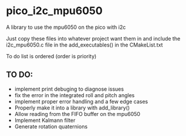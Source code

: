 # pico_i2c_mpu6050
A library to use the mpu6050 on the pico with i2c

Just copy these files into whatever project want them in and include the i2c_mpu6050.c file in the add_executables() in the CMakeList.txt

To do list is ordered (order is priority)
## TO DO:
- implement print debuging to diagnose issues
- fix the error in the integrated roll and pitch angles
- implement proper error handling and a few edge cases
- Properly make it into a library with add_library()
- Allow reading from the FIFO buffer on the mpu6050
- Implement Kalmann filter
- Generate rotation quaternions
